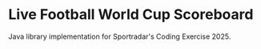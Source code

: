 # Live Football World Cup Scoreboard

Java library implementation for Sportradar's Coding Exercise 2025.